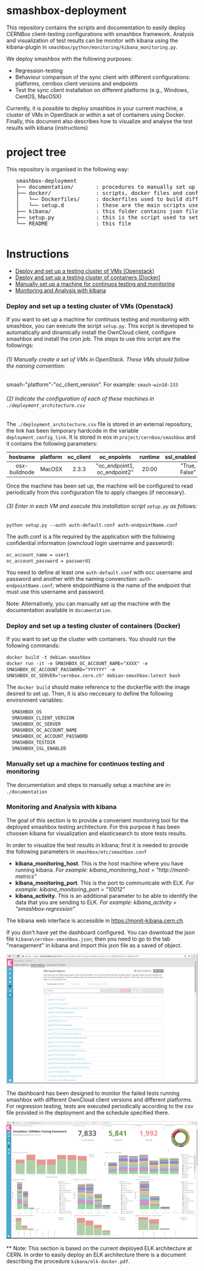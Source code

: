 smashbox-deployment
========

This repository contains the scripts and documentation to easily deploy CERNBox client-testing configurations with smashbox framework. Analysis and visualization of test results can be monitor with kibana using the kibana-plugin in `smashbox/python/monitoring/kibana_monitoring.py`.

We deploy smashbox with the following purposes:
   * Regression-testing
   * Behaviour comparison of the sync client with different configurations: platforms, cernbox client versions and endpoints
   * Test the sync client installation on different platforms (e.g., Windows, CentOS, MacOSX)

Currently, it is possible to deploy smashbox in your current machine, a cluster of VMs in OpenStack or within a set of containers using Docker. Finally, this document also describes how to visualize and analyse the test results with kibana (instructions)

project tree   
=================

This repository is organised in the following way:

<pre>
   smashbox-deployment
   ├── documentation/       : procedures to manually set up a machine for continuos testing and monitoring
   ├── docker/              : scripts, docker files and configuration used to automatically deploy and continuosly run smashbox tests in a set of containers
   │   └── Dockerfiles/     : dockerfiles used to build different images for each platform
   │   └── setup.d          : these are the main scripts used to deploy the specified architecture
   ├── kibana/              : this folder contains json files that stores kibana dashboards configurations
   ├── setup.py             : this is the script used to set up automatically the machine
   └── README               : this file

</pre>

Instructions
=================
  - [Deploy and set up a testing cluster of VMs (Openstack)](#Openstack)
  - [Deploy and set up a testing cluster of containers (Docker)](#Docker)
  - [Manually set up a machine for continuos testing and monitoring](#Setting-up-a-machine)
  - [Monitoring and Analysis with kibana](#Monitoring)

<h3 id="Openstack"> Deploy and set up a testing cluster of VMs (Openstack)</h3>

If you want to set up a machine for continuos testing and monitoring with smashbox, you can execute the script `setup.py`. This script is developed to automatically and dinamically install the OwnCloud client, configure smashbox and install the cron job. The steps to use this script are the followings:

###### (1) Manually create a set of VMs in OpenStack. These VMs should follow the naming convention:

smash-"platform"-"oc_client_version". For example: `smash-win10-233`

###### (2) Indicate the configuration of each of these machines in `./deployment_architecture.csv`

The `./deployment_architecture.csv` file is stored in an external repository, the link has been temporary hardcode in the variable `deployment_config_link`. It is stored in eos in `project/cernbox/smashbox` and it contains the following parameters:


|    hostname    |  platform | oc_client |      oc_enpoints                |     runtime     |  ssl_enabled        |  kibana_activity   |
|:--------------:|:---------:|:---------:|:-------------------------------:|:---------------:|---------------------:|-------------------:|
| osx-buildnode  |   MacOSX  |   2.3.3   |   "oc_endpoint1, oc_endpoint2"  |      20:00      |    "True, False"     |   smashbox-deploy  |



Once the machine has been set up, the machine will be configured to read periodically from this configuration file to apply changes (if neccesary).

###### (3) Enter in each VM and execute this installation script `setup.py` as follows:

```
python setup.py --auth auth-default.conf auth-endpointName.conf
```

The auth.conf is a file required by the application with the following confidential information (owncloud login username and password):
```
oc_account_name = user1  
oc_account_password = password1
```
You need to define at least one `auth-default.conf` with occ username and password and another with the naming convenction: `auth-endpointName.conf`; where endpointName is the name of the endpoint that must use this username and password.  

Note: Alternatively, you can manually set up the machine with the documentation available in `documentation`.

<h3 id="Docker">Deploy and set up a testing cluster of containers (Docker)</h3>

If you want to set up the cluster with containers. You should run the following commands:
```
docker build -t debian-smashbox
docker run -it -e SMASHBOX_OC_ACCOUNT_NAME="XXXX" -e  SMASHBOX_OC_ACCOUNT_PASSWORD="YYYYYY" -e SMASHBOX_OC_SERVER="cernbox.cern.ch" debian-smashbox:latest bash
```

The `docker build` should make reference to the dockerfile with the image desired to set up. Then, it is also neccesary to define the following environment variables:

```
  SMASHBOX_OS
  SMASHBOX_CLIENT_VERSION
  SMASHBOX_OC_SERVER
  SMASHBOX_OC_ACCOUNT_NAME
  SMASHBOX_OC_ACCOUNT_PASSWORD
  SMASHBOX_TESTDIR
  SMASHBOX_SSL_ENABLED
```

<h3 id="Setting-up-a-machine">Manually set up a machine for continuos testing and monitoring</h3>

The documentation and steps to manually setup a machine are in: `./documentation`

<h3 id="Monitoring">Monitoring and Analysis with kibana</h3>

The goal of this section is to provide a convenient monitoring tool for the deployed smashbox testing architecture. For this purpose it has been choosen kibana for visualization and elasticsearch to store tests results.

In order to visualize the test results in kibana; first it is needed to provide the following parameters in `smashbox/etc/smashbox.conf`

  - **kibana_monitoring_host**. This is the host machine where you have running kibana. *For example: kibana_monitoring_host = "http://monit-metrics"*
  - **kibana_monitoring_port**. This is the port to communicate with ELK. *For example:  kibana_monitoring_port = "10012"*
  - **kibana_activity**. This is an additional parameter to be able to identify the data that you are sending to ELK. *For example: kibana_activity = "smashbox-regression"*

The kibana web interface is accessible in https://monit-kibana.cern.ch.

If you don't have yet the dashboard configured. You can download the json file `kibana\cernbox-smashbox.json`; then you need to go to the tab "management" in kibana and import this json file as a saved of object.

![Alt text](/documentation/img/import-kibana-dashboard.png?raw=true "import-kibana-dashboard")

The dashboard has been designed to monitor the failed tests running smashbox with different OwnCloud client versions and different platforms. For regression testing, tests are executed periodically according to the csv file provided in the deployment and the  schedule specified there.

![Alt text](/documentation/img/smashbox-dashboard.png?raw=true "smashbox-dashboard")

** Note: This section is based on the current deployed ELK architecture at CERN. In order to easily deploy an ELK architecture there is a document describing the procedure `kibana/elk-docker.pdf`.

